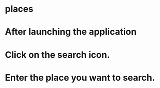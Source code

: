 # places
# After launching the application 
# Click on the search icon.
# Enter the place you want to search.
